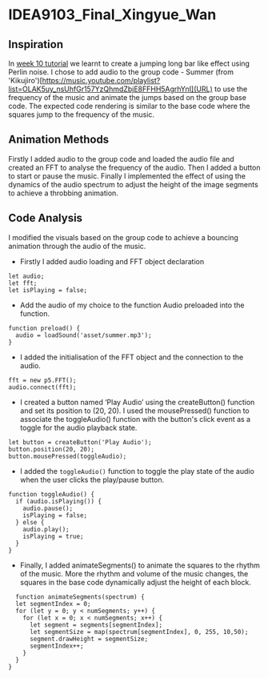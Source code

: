 # IDEA9103_Final_Xingyue_Wan
## Inspiration
In [week 10 tutorial](https://canvas.sydney.edu.au/courses/56592/pages/week-10-tutorial-2?module_item_id=2309124) we learnt to create a jumping long bar like effect using Perlin noise. I chose to add audio to the group code - Summer (from 'Kikujiro')[https://music.youtube.com/playlist?list=OLAK5uy_nsUhfGr157YzQhmdZbjE8FFHH5AgrhYnI](URL) to use the frequency of the music and animate the jumps based on the group base code. The expected code rendering is similar to the base code where the squares jump to the frequency of the music.
## Animation Methods
Firstly I added audio to the group code and loaded the audio file and created an FFT to analyse the frequency of the audio. Then I added a button to start or pause the music. Finally I implemented the effect of using the dynamics of the audio spectrum to adjust the height of the image segments to achieve a throbbing animation.
## Code Analysis
I modified the visuals based on the group code to achieve a bouncing animation through the audio of the music.
- Firstly I added audio loading and FFT object declaration
```
let audio;
let fft;
let isPlaying = false;
```
- Add the audio of my choice to the function Audio preloaded into the function.
```
function preload() {
  audio = loadSound('asset/summer.mp3'); 
}

```
- I added the initialisation of the FFT object and the connection to the audio.
```
fft = new p5.FFT();
audio.connect(fft);
```
- I created a button named ‘Play Audio’ using the createButton() function and set its position to (20, 20). I used the mousePressed() function to associate the toggleAudio() function with the button's click event as a toggle for the audio playback state.
```
let button = createButton('Play Audio');
button.position(20, 20);
button.mousePressed(toggleAudio);
```
- I added the `toggleAudio()` function to toggle the play state of the audio when the user clicks the play/pause button.
```
function toggleAudio() {
  if (audio.isPlaying()) {
    audio.pause();
    isPlaying = false;
  } else {
    audio.play();
    isPlaying = true;
  }
}
```
- Finally, I added animateSegments() to animate the squares to the rhythm of the music. More the rhythm and volume of the music changes, the squares in the base code dynamically adjust the height of each block.
```
  function animateSegments(spectrum) {
  let segmentIndex = 0;
  for (let y = 0; y < numSegments; y++) {
    for (let x = 0; x < numSegments; x++) {
      let segment = segments[segmentIndex];
      let segmentSize = map(spectrum[segmentIndex], 0, 255, 10,50);
      segment.drawHeight = segmentSize;
      segmentIndex++;
    }
  }
}
```



